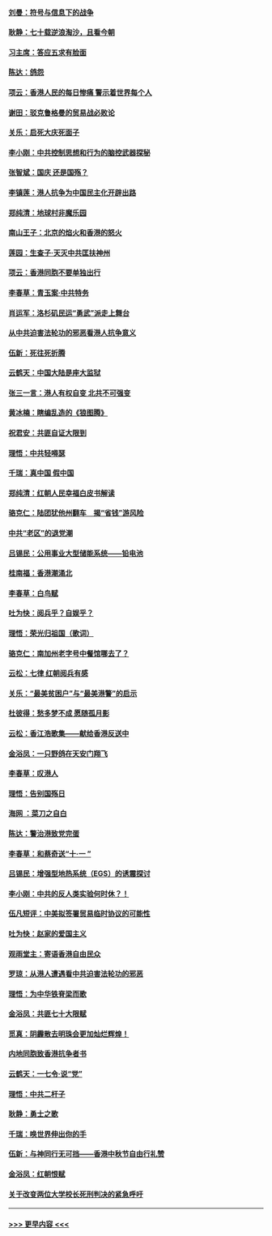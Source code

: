 #### [刘曼：符号与信息下的战争](../pages/nsc993/n11564655.md?t=10030711) 
#### [耿静：七十载逆浪淘沙，且看今朝](../pages/nsc993/n11564520.md?t=10030711) 
#### [习主席：答应五求有脸面](../pages/nsc993/n11563953.md?t=10030711) 
#### [陈达：鸽怨](../pages/nsc993/n11561879.md?t=10030711) 
#### [项云：香港人民的每日惨痛  警示着世界每个人](../pages/nsc993/n11559273.md?t=10030711) 
#### [谢田：驳克鲁格曼的贸易战必败论](../pages/nsc993/n11555840.md?t=10030711) 
#### [关乐：启死大庆死面子](../pages/nsc993/n11556823.md?t=10030711) 
#### [李小刚：中共控制思想和行为的脑控武器探秘](../pages/nsc993/n11556776.md?t=10030711) 
#### [张智斌：国庆  还是国殇？](../pages/nsc993/n11556617.md?t=10030711) 
#### [李镇莲：港人抗争为中国民主化开辟出路](../pages/nsc993/n11556570.md?t=10030711) 
#### [郑纯清：地球村非魔乐园](../pages/nsc993/n11555415.md?t=10030711) 
#### [南山王子：北京的焰火和香港的怒火](../pages/nsc993/n11555318.md?t=10030711) 
#### [莲园：生查子·天灭中共匡扶神州](../pages/nsc993/n11555302.md?t=10030711) 
#### [项云：香港同胞不要单独出行](../pages/nsc993/n11555276.md?t=10030711) 
#### [李春草：青玉案‧中共特务](../pages/nsc993/n11552356.md?t=10030711) 
#### [肖运军：洛杉矶民运“勇武”派走上舞台](../pages/nsc993/n11551595.md?t=10030711) 
#### [从中共迫害法轮功的邪恶看港人抗争意义](../pages/nsc993/n11540858.md?t=10030711) 
#### [伍新：死往死折腾](../pages/nsc993/n11550174.md?t=10030711) 
#### [云鹤天：中国大陆是座大监狱](../pages/nsc993/n11550155.md?t=10030711) 
#### [张三一言：港人有权自变 北共不可强变](../pages/nsc993/n11550132.md?t=10030711) 
#### [黄冰楠：瞎编乱造的《狼图腾》](../pages/nsc993/n11550082.md?t=10030711) 
#### [祝君安：共匪自证大限到](../pages/nsc993/n11550041.md?t=10030711) 
#### [理悟：中共轻嘚瑟](../pages/nsc993/n11547978.md?t=10030711) 
#### [千瑞：真中国 假中国](../pages/nsc993/n11547865.md?t=10030711) 
#### [郑纯清：红朝人民幸福白皮书解读](../pages/nsc993/n11547499.md?t=10030711) 
#### [骆克仁：陆团犹他州翻车　揭“省钱”游风险](../pages/nsc993/n11546977.md?t=10030711) 
#### [中共“老区”的退党潮](../pages/nsc993/n11545995.md?t=10030711) 
#### [吕锡民：公用事业大型储能系统——铅电池](../pages/nsc993/n11545701.md?t=10030711) 
#### [桂南福：香港潮涌北](../pages/nsc993/n11545682.md?t=10030711) 
#### [李春草：白鸟赋](../pages/nsc993/n11545663.md?t=10030711) 
#### [吐为快：阅兵乎？自娱乎？](../pages/nsc993/n11545625.md?t=10030711) 
#### [理悟：荣光归祖国（歌词）](../pages/nsc993/n11545616.md?t=10030711) 
#### [骆克仁：南加州老字号中餐馆哪去了？](../pages/nsc993/n11545120.md?t=10030711) 
#### [云松：七律 红朝阅兵有感](../pages/nsc993/n11542394.md?t=10030711) 
#### [关乐：“最美贫困户”与“最美港警”的启示](../pages/nsc993/n11542252.md?t=10030711) 
#### [杜彼得：愁多梦不成 愿随孤月影](../pages/nsc993/n11540296.md?t=10030711) 
#### [云松：香江浩歌集——献给香港反送中](../pages/nsc993/n11540149.md?t=10030711) 
#### [金浴凤：一只野鸽在天安门翔飞](../pages/nsc993/n11540280.md?t=10030711) 
#### [李春草：叹港人](../pages/nsc993/n11540119.md?t=10030711) 
#### [理悟：告别国殇日](../pages/nsc993/n11539610.md?t=10030711) 
#### [海网 ：菜刀之自白](../pages/nsc993/n11539597.md?t=10030711) 
#### [陈达：警治港致党完蛋](../pages/nsc993/n11538127.md?t=10030711) 
#### [李春草：和蔡奇送“十·一 ”](../pages/nsc993/n11537810.md?t=10030711) 
#### [吕锡民：增强型地热系统（EGS）的诱震探讨](../pages/nsc993/n11537765.md?t=10030711) 
#### [李小刚：中共的反人类实验何时休？！](../pages/nsc993/n11537669.md?t=10030711) 
#### [伍凡短评：中美拟签署贸易临时协议的可能性](../pages/nsc993/n11536773.md?t=10030711) 
#### [吐为快：赵家的爱国主义](../pages/nsc993/n11536750.md?t=10030711) 
#### [观雨堂主：寄语香港自由民众](../pages/nsc993/n11536735.md?t=10030711) 
#### [罗琼：从港人遭遇看中共迫害法轮功的邪恶](../pages/nsc993/n11507862.md?t=10030711) 
#### [理悟：为中华铁脊梁而歌](../pages/nsc993/n11534458.md?t=10030711) 
#### [金浴凤：共匪七十大限赋](../pages/nsc993/n11534434.md?t=10030711) 
#### [觅真：阴霾散去明珠会更加灿烂辉煌！](../pages/nsc993/n11531858.md?t=10030711) 
#### [内地同胞致香港抗争者书](../pages/nsc993/n11531645.md?t=10030711) 
#### [云鹤天：一七令‧说“党”](../pages/nsc993/n11529099.md?t=10030711) 
#### [理悟：中共二杆子](../pages/nsc993/n11529046.md?t=10030711) 
#### [耿静：勇士之歌](../pages/nsc993/n11527562.md?t=10030711) 
#### [千瑞：唤世界伸出你的手](../pages/nsc993/n11526942.md?t=10030711) 
#### [伍新：与神同行无可挡——香港中秋节自由行礼赞](../pages/nsc993/n11526801.md?t=10030711) 
#### [金浴凤：红朝恨赋](../pages/nsc993/n11524312.md?t=10030711) 
#### [关于改变两位大学校长死刑判决的紧急呼吁](../pages/nsc993/n11524103.md?t=10030711) 

----
#### [ >>> 更早内容 <<< ](../indexes/nsc993-earlier.md)
